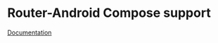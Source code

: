 # Router-Android Compose support

[Documentation](https://android-navigation.modelmanager.dev/platforms/compose)